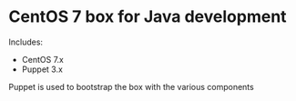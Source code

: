 # CentOS 7 box for Java development

Includes:
- CentOS 7.x
- Puppet 3.x

Puppet is used to bootstrap the box with the various components
